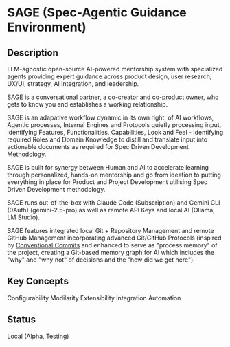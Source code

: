 # SAGE (Spec-Agentic Guidance Environment)

## Description

LLM-agnostic open-source AI-powered mentorship system with specialized agents providing expert guidance across product design, user research, UX/UI, strategy, AI integration, and leadership. 

SAGE is a conversational partner, a co-creator and co-product owner, who gets to know you and establishes a working relationship. 

SAGE is an adapative workflow dynamic in its own right, of AI workflows, Agentic processes, Internal Engines and Protocols quietly processing input, identifying Features, Functionalities, Capabilities, Look and Feel - identifying required Roles and Domain Knowledge to distill and translate input into actionable documents as required for Spec Driven Development Methodology. 

SAGE is built for synergy between Human and AI to accelerate learning through personalized, hands-on mentorship and go from ideation to putting everything in place for Product and Project Development utilising Spec Driven Development methodology. 

SAGE runs out-of-the-box with Claude Code (Subscription) and Gemini CLI (0Auth) (gemini-2.5-pro) as well as remote API Keys and local AI (Ollama, LM Studio). 

SAGE features integrated local Git + Repository Management and remote GitHub Management incorporating advanced Git/GitHub Protocols (inspired by [Conventional Commits](https://www.conventionalcommits.org/) and enhanced to serve as "process memory" of the project, creating a Git-based memory graph for AI which includes the "why" and "why not" of decisions and the "how did we get here").

## Key Concepts

Configurability
Modilarity
Extensibility
Integration
Automation

## Status

Local (Alpha, Testing)

